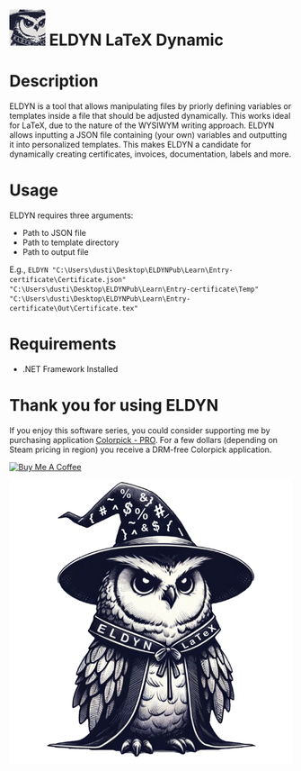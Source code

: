 # <img src="https://raw.githubusercontent.com/jetspiking/ELDYN/main/Images/EldynFavicon.png" width="64" height="64"> ELDYN LaTeX Dynamic

# Description
ELDYN is a tool that allows manipulating files by priorly defining variables or templates inside a file that should be adjusted dynamically. This works ideal for LaTeX, due to the nature of the WYSIWYM writing approach. ELDYN allows inputting a JSON file containing (your own) variables and outputting it into personalized templates. This makes ELDYN a candidate for dynamically creating certificates, invoices, documentation, labels and more.

# Usage
ELDYN requires three arguments:
- Path to JSON file
- Path to template directory
- Path to output file

E.g., ```ELDYN "C:\Users\dusti\Desktop\ELDYNPub\Learn\Entry-certificate\Certificate.json" "C:\Users\dusti\Desktop\ELDYNPub\Learn\Entry-certificate\Temp" "C:\Users\dusti\Desktop\ELDYNPub\Learn\Entry-certificate\Out\Certificate.tex"```

# Requirements
- .NET Framework Installed

# Thank you for using ELDYN
If you enjoy this software series, you could consider supporting me by purchasing application [Colorpick - PRO](https://store.steampowered.com/app/1388790/Colorpick__PRO). For a few dollars (depending on Steam pricing in region) you receive a DRM-free Colorpick application.

<a href="https://www.buymeacoffee.com/DustinHendriks" target="_blank"><img src="https://cdn.buymeacoffee.com/buttons/default-orange.png" alt="Buy Me A Coffee" height="41" width="174"></a>

<img src="https://raw.githubusercontent.com/jetspiking/ELDYN/main/Images/Eldyn.jpg" Width="600">
